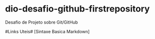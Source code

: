 # dio-desafio-github-firstrepository
Desafio de Projeto sobre Git/GitHub

#Links Uteis#
[Sintaxe Basica Markdown]
